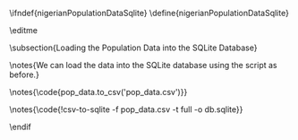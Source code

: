 \ifndef{nigerianPopulationDataSqlite}
\define{nigerianPopulationDataSqlite}

\editme

\subsection{Loading the Population Data into the SQLite Database}

\notes{We can load the data into the SQLite database using the script as before.}

\notes{\code{pop_data.to_csv('pop_data.csv')}}

\notes{\code{!csv-to-sqlite -f pop_data.csv -t full -o db.sqlite}}


\endif
